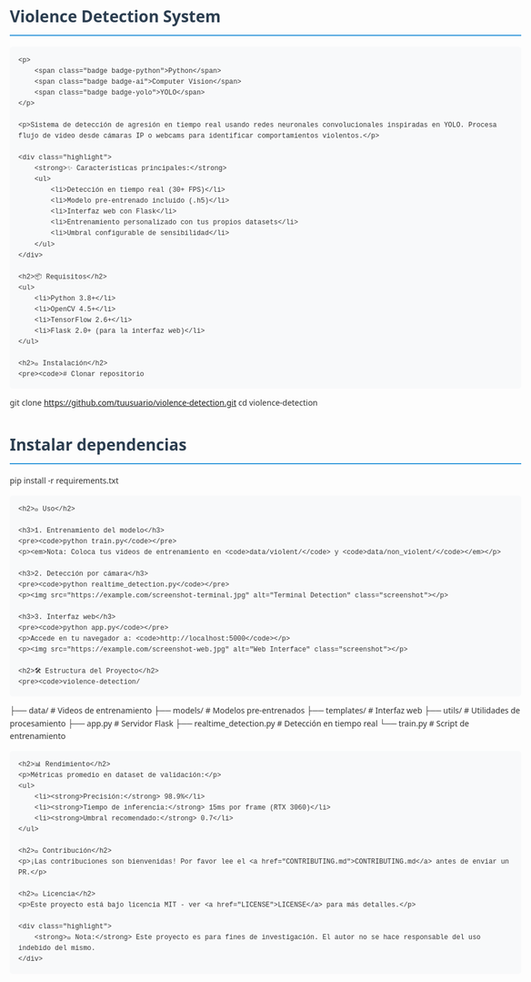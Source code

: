 <!DOCTYPE html>
<html lang="es">
<head>
    <meta charset="UTF-8">
    <meta name="viewport" content="width=device-width, initial-scale=1.0">
    <title>Violence Detection System | YOLO Real-Time Aggression Detection</title>
    <style>
        body {
            font-family: 'Segoe UI', Tahoma, Geneva, Verdana, sans-serif;
            line-height: 1.6;
            color: #333;
            max-width: 900px;
            margin: 0 auto;
            padding: 20px;
        }
        h1, h2, h3 {
            color: #2c3e50;
        }
        h1 {
            border-bottom: 2px solid #3498db;
            padding-bottom: 10px;
        }
        h2 {
            margin-top: 30px;
            border-left: 4px solid #3498db;
            padding-left: 10px;
        }
        code {
            background-color: #f8f9fa;
            padding: 2px 5px;
            border-radius: 3px;
            font-family: 'Courier New', Courier, monospace;
        }
        pre {
            background-color: #f8f9fa;
            padding: 15px;
            border-radius: 5px;
            overflow-x: auto;
        }
        .highlight {
            background-color: #fffde7;
            padding: 15px;
            border-left: 4px solid #ffd600;
            margin: 20px 0;
        }
        .screenshot {
            border: 1px solid #ddd;
            border-radius: 4px;
            padding: 5px;
            max-width: 100%;
        }
        .badge {
            display: inline-block;
            padding: 3px 7px;
            border-radius: 3px;
            font-size: 14px;
            font-weight: bold;
            margin-right: 5px;
        }
        .badge-python {
            background-color: #3776ab;
            color: white;
        }
        .badge-ai {
            background-color: #ff6d00;
            color: white;
        }
        .badge-yolo {
            background-color: #00c853;
            color: white;
        }
    </style>
</head>
<body>
    <h1>Violence Detection System</h1>
    
    <p>
        <span class="badge badge-python">Python</span>
        <span class="badge badge-ai">Computer Vision</span>
        <span class="badge badge-yolo">YOLO</span>
    </p>
    
    <p>Sistema de detección de agresión en tiempo real usando redes neuronales convolucionales inspiradas en YOLO. Procesa flujo de video desde cámaras IP o webcams para identificar comportamientos violentos.</p>
    
    <div class="highlight">
        <strong>✨ Características principales:</strong>
        <ul>
            <li>Detección en tiempo real (30+ FPS)</li>
            <li>Modelo pre-entrenado incluido (.h5)</li>
            <li>Interfaz web con Flask</li>
            <li>Entrenamiento personalizado con tus propios datasets</li>
            <li>Umbral configurable de sensibilidad</li>
        </ul>
    </div>

    <h2>📦 Requisitos</h2>
    <ul>
        <li>Python 3.8+</li>
        <li>OpenCV 4.5+</li>
        <li>TensorFlow 2.6+</li>
        <li>Flask 2.0+ (para la interfaz web)</li>
    </ul>

    <h2>🚀 Instalación</h2>
    <pre><code># Clonar repositorio
git clone https://github.com/tuusuario/violence-detection.git
cd violence-detection

# Instalar dependencias
pip install -r requirements.txt</code></pre>

    <h2>🎯 Uso</h2>
    
    <h3>1. Entrenamiento del modelo</h3>
    <pre><code>python train.py</code></pre>
    <p><em>Nota: Coloca tus videos de entrenamiento en <code>data/violent/</code> y <code>data/non_violent/</code></em></p>
    
    <h3>2. Detección por cámara</h3>
    <pre><code>python realtime_detection.py</code></pre>
    <p><img src="https://example.com/screenshot-terminal.jpg" alt="Terminal Detection" class="screenshot"></p>
    
    <h3>3. Interfaz web</h3>
    <pre><code>python app.py</code></pre>
    <p>Accede en tu navegador a: <code>http://localhost:5000</code></p>
    <p><img src="https://example.com/screenshot-web.jpg" alt="Web Interface" class="screenshot"></p>

    <h2>🛠 Estructura del Proyecto</h2>
    <pre><code>violence-detection/
├── data/               # Videos de entrenamiento
├── models/             # Modelos pre-entrenados
├── templates/          # Interfaz web
├── utils/              # Utilidades de procesamiento
├── app.py              # Servidor Flask
├── realtime_detection.py # Detección en tiempo real
└── train.py            # Script de entrenamiento</code></pre>

    <h2>📊 Rendimiento</h2>
    <p>Métricas promedio en dataset de validación:</p>
    <ul>
        <li><strong>Precisión:</strong> 98.9%</li>
        <li><strong>Tiempo de inferencia:</strong> 15ms por frame (RTX 3060)</li>
        <li><strong>Umbral recomendado:</strong> 0.7</li>
    </ul>

    <h2>🤝 Contribución</h2>
    <p>¡Las contribuciones son bienvenidas! Por favor lee el <a href="CONTRIBUTING.md">CONTRIBUTING.md</a> antes de enviar un PR.</p>

    <h2>📜 Licencia</h2>
    <p>Este proyecto está bajo licencia MIT - ver <a href="LICENSE">LICENSE</a> para más detalles.</p>

    <div class="highlight">
        <strong>📌 Nota:</strong> Este proyecto es para fines de investigación. El autor no se hace responsable del uso indebido del mismo.
    </div>
</body>
</html>
